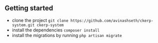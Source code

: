 ## Getting started

- clone the project `git clone https://github.com/avinashseth/ckerp-system.git ckerp-system`
- install the dependencies `composer install`
- install the migrations by running `php artisan migrate`
